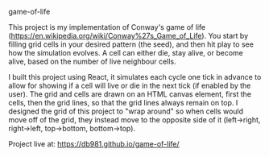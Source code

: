 game-of-life

This project is my implementation of Conway's game of life (https://en.wikipedia.org/wiki/Conway%27s_Game_of_Life). You start by filling grid cells in your desired pattern (the seed), and then hit play to see how the simulation evolves. A cell can either die, stay alive, or become alive, based on the number of live neighbour cells.

I built this project using React, it simulates each cycle one tick in advance to allow for showing if a cell will live or die in the next tick (if enabled by the user). The grid and cells are drawn on an HTML canvas element, first the cells, then the grid lines, so that the grid lines always remain on top. I designed the grid of this project to "wrap around" so when cells would move off of the grid, they instead move to the opposite side of it (left->right, right->left, top->bottom, bottom->top). 

Project live at: https://db981.github.io/game-of-life/
